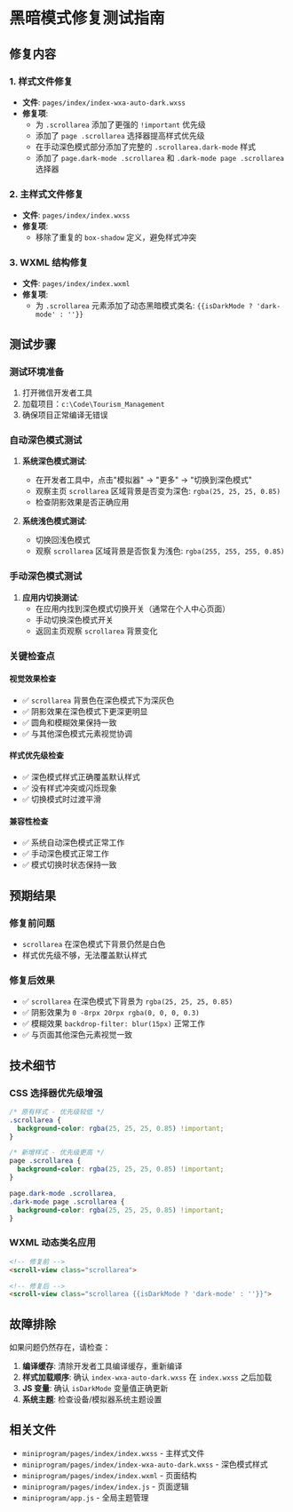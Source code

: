 # 黑暗模式修复测试指南

## 修复内容

### 1. 样式文件修复
- **文件**: `pages/index/index-wxa-auto-dark.wxss`
- **修复项**:
  - 为 `.scrollarea` 添加了更强的 `!important` 优先级
  - 添加了 `page .scrollarea` 选择器提高样式优先级
  - 在手动深色模式部分添加了完整的 `.scrollarea.dark-mode` 样式
  - 添加了 `page.dark-mode .scrollarea` 和 `.dark-mode page .scrollarea` 选择器

### 2. 主样式文件修复  
- **文件**: `pages/index/index.wxss`
- **修复项**:
  - 移除了重复的 `box-shadow` 定义，避免样式冲突

### 3. WXML 结构修复
- **文件**: `pages/index/index.wxml` 
- **修复项**:
  - 为 `.scrollarea` 元素添加了动态黑暗模式类名: `{{isDarkMode ? 'dark-mode' : ''}}`

## 测试步骤

### 测试环境准备
1. 打开微信开发者工具
2. 加载项目：`c:\Code\Tourism_Management`
3. 确保项目正常编译无错误

### 自动深色模式测试
1. **系统深色模式测试**:
   - 在开发者工具中，点击"模拟器" → "更多" → "切换到深色模式"
   - 观察主页 `scrollarea` 区域背景是否变为深色: `rgba(25, 25, 25, 0.85)`
   - 检查阴影效果是否正确应用

2. **系统浅色模式测试**:
   - 切换回浅色模式
   - 观察 `scrollarea` 区域背景是否恢复为浅色: `rgba(255, 255, 255, 0.85)`

### 手动深色模式测试
1. **应用内切换测试**:
   - 在应用内找到深色模式切换开关（通常在个人中心页面）
   - 手动切换深色模式开关
   - 返回主页观察 `scrollarea` 背景变化

### 关键检查点

#### 视觉效果检查
- ✅ `scrollarea` 背景色在深色模式下为深灰色
- ✅ 阴影效果在深色模式下更深更明显  
- ✅ 圆角和模糊效果保持一致
- ✅ 与其他深色模式元素视觉协调

#### 样式优先级检查
- ✅ 深色模式样式正确覆盖默认样式
- ✅ 没有样式冲突或闪烁现象
- ✅ 切换模式时过渡平滑

#### 兼容性检查
- ✅ 系统自动深色模式正常工作
- ✅ 手动深色模式正常工作
- ✅ 模式切换时状态保持一致

## 预期结果

### 修复前问题
- `scrollarea` 在深色模式下背景仍然是白色
- 样式优先级不够，无法覆盖默认样式

### 修复后效果
- ✅ `scrollarea` 在深色模式下背景为 `rgba(25, 25, 25, 0.85)`
- ✅ 阴影效果为 `0 -8rpx 20rpx rgba(0, 0, 0, 0.3)`
- ✅ 模糊效果 `backdrop-filter: blur(15px)` 正常工作
- ✅ 与页面其他深色元素视觉一致

## 技术细节

### CSS 选择器优先级增强
```css
/* 原有样式 - 优先级较低 */
.scrollarea {
  background-color: rgba(25, 25, 25, 0.85) !important;
}

/* 新增样式 - 优先级更高 */
page .scrollarea {
  background-color: rgba(25, 25, 25, 0.85) !important;
}

page.dark-mode .scrollarea,
.dark-mode page .scrollarea {
  background-color: rgba(25, 25, 25, 0.85) !important;
}
```

### WXML 动态类名应用
```html
<!-- 修复前 -->
<scroll-view class="scrollarea">

<!-- 修复后 -->  
<scroll-view class="scrollarea {{isDarkMode ? 'dark-mode' : ''}}">
```

## 故障排除

如果问题仍然存在，请检查：

1. **编译缓存**: 清除开发者工具编译缓存，重新编译
2. **样式加载顺序**: 确认 `index-wxa-auto-dark.wxss` 在 `index.wxss` 之后加载
3. **JS 变量**: 确认 `isDarkMode` 变量值正确更新
4. **系统主题**: 检查设备/模拟器系统主题设置

## 相关文件

- `miniprogram/pages/index/index.wxss` - 主样式文件
- `miniprogram/pages/index/index-wxa-auto-dark.wxss` - 深色模式样式
- `miniprogram/pages/index/index.wxml` - 页面结构
- `miniprogram/pages/index/index.js` - 页面逻辑
- `miniprogram/app.js` - 全局主题管理
